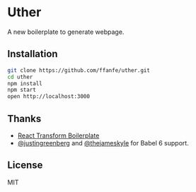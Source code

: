 # Uther

A new boilerplate to generate webpage.

## Installation

```bash
git clone https://github.com/ffanfe/uther.git
cd uther
npm install
npm start
open http://localhost:3000
```

## Thanks

* [React Transform Boilerplate](https://github.com/gaearon/react-transform-boilerplate)
* [@justingreenberg](https://github.com/justingreenberg) and [@thejameskyle](https://github.com/thejameskyle) for Babel 6 support.

## License

MIT

